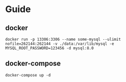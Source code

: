 # Guide
## docker
```shell
docker run -p 13306:3306 --name some-mysql --ulimit nofile=262144:262144 -v ./data:/var/lib/mysql -e MYSQL_ROOT_PASSWORD=123456 -d mysql:8.0
```
## docker-compose
```shell
docker-compose up -d
```